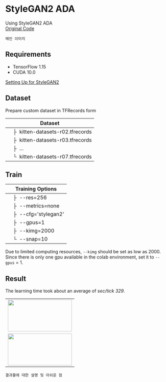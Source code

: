 # StyleGAN2 ADA
Using StyleGAN2 ADA  
[Original Code](https://github.com/NVlabs/stylegan2-ada)  
```
메인 이미지
```

## Requirements
- TensorFlow 1.15
- CUDA 10.0

[Setting Up  for StyleGAN2](https://github.com/BOAZ-bigdata/17th_Conference_AntiAginGAN-for-Cat/blob/main/setup/SETUP_StyleGAN2-tf.ipynb)

## Dataset
Prepare custom dataset in TFRecords form  

| Dataset |
| ------- |
| &ensp;&ensp;&boxvr;&nbsp; kitten-datasets-r02.tfrecords |
| &ensp;&ensp;&boxvr;&nbsp; kitten-datasets-r03.tfrecords |
| &ensp;&ensp;&boxvr;&nbsp; ... |
| &ensp;&ensp;&boxur;&nbsp; kitten-datasets-r07.tfrecords |

## Train

| Training Options |  
| ----------  |
| &ensp;&ensp;&boxvr;&nbsp; --res=256  |
| &ensp;&ensp;&boxvr;&nbsp; --metrics=none  |
| &ensp;&ensp;&boxvr;&nbsp; --cfg='stylegan2' |
| &ensp;&ensp;&boxvr;&nbsp; --gpus=1  |
| &ensp;&ensp;&boxvr;&nbsp; --kimg=2000  |
| &ensp;&ensp;&boxur;&nbsp; --snap=10  |


Due to limited computing resources, `--kimg` should be set as low as 2000.  
Since there is only one gpu available in the colab environment, set it to `--gpus` = 1.  

## Result
The learning time took about an average of _sec/tick 329_.   

<table>
  <tr>
      <td align="center" ><img src="" width="200" height="100"></td>
     </tr>
     <tr>
     <td align="center" ><img src="" width="200" height="100"></td>
     </tr>
</table>

```
결과물에 대한 설명 및 아쉬운 점
```
